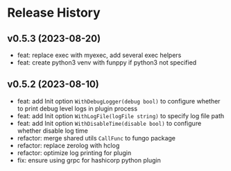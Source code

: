 # Release History

## v0.5.3 (2023-08-20)

- feat: replace exec with myexec, add several exec helpers
- feat: create python3 venv with funppy if python3 not specified

## v0.5.2 (2023-08-10)

- feat: add Init option `WithDebugLogger(debug bool)` to configure whether to print debug level logs in plugin process
- feat: add Init option `WithLogFile(logFile string)` to specify log file path
- feat: add Init option `WithDisableTime(disable bool)` to configure whether disable log time
- refactor: merge shared utils `CallFunc` to fungo package
- refactor: replace zerolog with hclog
- refactor: optimize log printing for plugin
- fix: ensure using grpc for hashicorp python plugin
